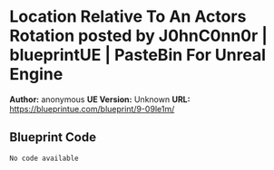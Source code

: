 # Location Relative To An Actors Rotation posted by J0hnC0nn0r | blueprintUE | PasteBin For Unreal Engine

**Author:** anonymous
**UE Version:** Unknown
**URL:** https://blueprintue.com/blueprint/9-09le1m/

## Blueprint Code
```ue4
No code available
```
